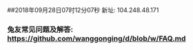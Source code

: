 ##2018年09月28日07时12分07秒 新址: 104.248.48.171
### 兔友常见问题及解答: https://github.com/wanggonging/d/blob/w/FAQ.md
